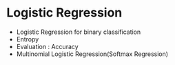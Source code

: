 # Logistic Regression
* Logistic Regression for binary classification
* Entropy
* Evaluation : Accuracy
* Multinomial Logistic Regression(Softmax Regression)
